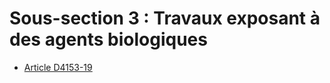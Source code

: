 # Sous-section 3 : Travaux exposant à des agents biologiques

* [Article D4153-19](./LEGIARTI000028058837.md)
